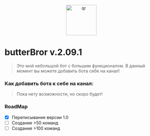 <p align="center">
 <img width="100px" src="https://kappa.lol/VyC5V" alt="qr"/>
</p>

# butterBror v.2.09.1
> Это мой небольшой бот с большим функционалом. В данный момент вы можете добавить бота себе на канал! 

### Как добавить бота к себе на канал:
> Пока нету возможности, но скоро будет!

### RoadMap
- [x] Переписывание версии 1.0
- [ ] Создание >50 команд
- [ ] Создание >100 команд

